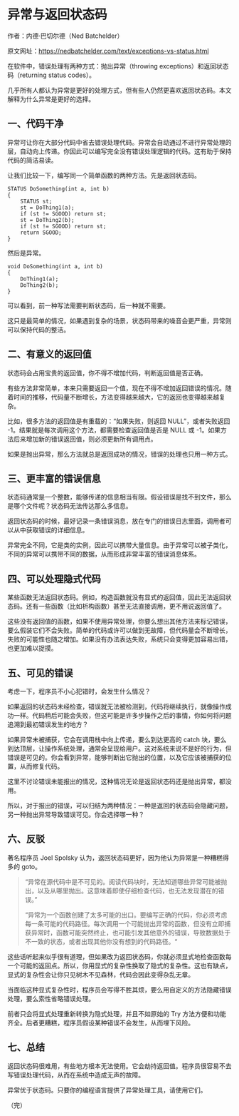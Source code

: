 # 异常与返回状态码

作者：内德·巴切尔德（Ned Batchelder）

原文网址：https://nedbatchelder.com/text/exceptions-vs-status.html

在软件中，错误处理有两种方式：抛出异常（throwing exceptions）和返回状态码（returning status codes）。

几乎所有人都认为异常是更好的处理方式，但有些人仍然更喜欢返回状态码。本文解释为什么异常是更好的选择。

## 一、代码干净

异常可让你在大部分代码中省去错误处理代码。异常会自动通过不进行异常处理的层，自动向上传递。你因此可以编写完全没有错误处理逻辑的代码。这有助于保持代码的简洁易读。

让我们比较一下，编写同一个简单函数的两种方法。先是返回状态码。

```clike
STATUS DoSomething(int a, int b)
{
    STATUS st;
    st = DoThing1(a);
    if (st != SGOOD) return st;
    st = DoThing2(b);
    if (st != SGOOD) return st;
    return SGOOD;
}
```

然后是异常。

```clike
void DoSomething(int a, int b)
{
    DoThing1(a);
    DoThing2(b);
}
```

可以看到，前一种写法需要判断状态码，后一种就不需要。

这只是最简单的情况，如果遇到复杂的场景，状态码带来的噪音会更严重，异常则可以保持代码的整洁。

## 二、有意义的返回值

状态码会占用宝贵的返回值，你不得不增加代码，判断返回值是否正确。

有些方法非常简单，本来只需要返回一个值，现在不得不增加返回错误的情况。随着时间的推移，代码量不断增长，方法变得越来越大，它的返回也变得越来越复杂。

比如，很多方法的返回值是有重载的：“如果失败，则返回 NULL”，或者失败返回 -1。结果就是每次调用这个方法，都需要检查返回值是否是 NULL 或 -1。如果方法后来增加新的错误返回值，则必须更新所有调用点。

如果是抛出异常，那么方法就总是返回成功的情况，错误的处理也只用一种方式。

## 三、更丰富的错误信息

状态码通常是一个整数，能够传递的信息相当有限。假设错误是找不到文件，那么是哪个文件呢？状态码无法传达那么多信息。

返回状态码的时候，最好记录一条错误消息，放在专门的错误日志里面，调用者可以从中获取错误的详细信息。

异常完全不同，它是类的实例，因此可以携带大量信息。由于异常可以被子类化，不同的异常可以携带不同的数据，从而形成非常丰富的错误消息体系。

## 四、可以处理隐式代码

某些函数无法返回状态码。例如，构造函数就没有显式的返回值，因此无法返回状态码。还有一些函数（比如析构函数）甚至无法直接调用，更不用说返回值了。

这些没有返回值的函数，如果不使用异常处理，你要么想出其他方法来标记错误，要么假装它们不会失败。简单的代码或许可以做到无故障，但代码量会不断增长，失败的可能性也随之增加。如果没有办法表达失败，系统只会变得更加容易出错，也更加难以捉摸。

## 五、可见的错误

考虑一下，程序员不小心犯错时，会发生什么情况？

如果返回的状态码未经检查，错误就无法被检测到，代码将继续执行，就像操作成功一样。代码稍后可能会失败，但这可能是许多步操作之后的事情，你如何将问题追溯到最初错误发生的地方？

如果异常未被捕获，它会在调用栈中向上传递，要么到达更高的 catch 块，要么到达顶层，让操作系统处理，通常会呈现给用户。这对系统来说不是好的行为，但错误是可见的。你会看到异常，能够判断出它抛出的位置，以及它应该被捕获的位置，从而修复代码。

这里不讨论错误未能报出的情况，这种情况无论是返回状态码还是抛出异常，都没用。

所以，对于报出的错误，可以归结为两种情况：一种是返回的状态码会隐藏问题，另一种抛出异常导致错误可见。你会选择哪一种？

## 六、反驳

著名程序员 Joel Spolsky 认为，返回状态码更好，因为他认为异常是一种糟糕得多的 goto。

> “异常在源代码中是不可见的。阅读代码块时，无法知道哪些异常可能被抛出，以及从哪里抛出。这意味着即使仔细检查代码，也无法发现潜在的错误。”
>
> “异常为一个函数创建了太多可能的出口。要编写正确的代码，你必须考虑每一条可能的代码路径。每次调用一个可能抛出异常的函数，但没有立即捕获异常时，函数可能突然终止，也可能引发其他意外的错误，导致数据处于不一致的状态，或者出现其他你没有想到的代码路径。“

这些话听起来似乎很有道理，但如果改为返回状态码，你就必须显式地检查函数每一个可能的返回点。所以，你用显式的复杂性换取了隐式的复杂性。这也有缺点，显式的复杂性会让你只见树木不见森林，代码会因此变得杂乱无章。

当面临这种显式复杂性时，程序员会写得不胜其烦，要么用自定义的方法隐藏错误处理，要么索性省略错误处理。

前者只会将显式处理重新转换为隐式处理，并且不如原始的 Try 方法方便和功能齐全。后者更糟糕，程序员假设某种错误不会发生，从而埋下风险。

## 七、总结

返回状态码很难用，有些地方根本无法使用。它会劫持返回值。程序员很容易不去写错误处理代码，从而在系统中造成无声的故障。

异常优于状态码。只要你的编程语言提供了异常处理工具，请使用它们。

（完）
